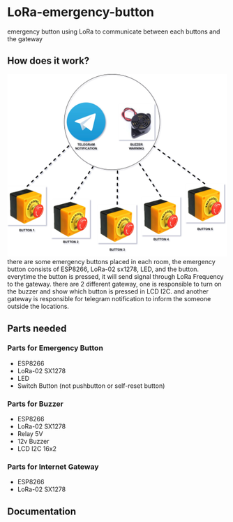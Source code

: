 # LoRa-emergency-button
emergency button using LoRa to communicate between each buttons and the gateway

## How does it work?
![block Diagram](/images/lora-emergency-button.jpg)
there are some emergency buttons placed in each room, the emergency button consists of ESP8266, LoRa-02 sx1278, LED, and the button. everytime the button is pressed, it will send signal through LoRa Frequency to the gateway.
there are 2 different gateway, one is responsible to turn on the buzzer and show which button is pressed in LCD I2C. and another gateway is responsible for telegram notification to inform the someone outside the locations.

## Parts needed
### Parts for Emergency Button
  - ESP8266
  - LoRa-02 SX1278
  - LED
  - Switch Button (not pushbutton or self-reset button)

### Parts for Buzzer
  - ESP8266
  - LoRa-02 SX1278
  - Relay 5V
  - 12v Buzzer
  - LCD I2C 16x2

### Parts for Internet Gateway
  - ESP8266
  - LoRa-02 SX1278

## Documentation
